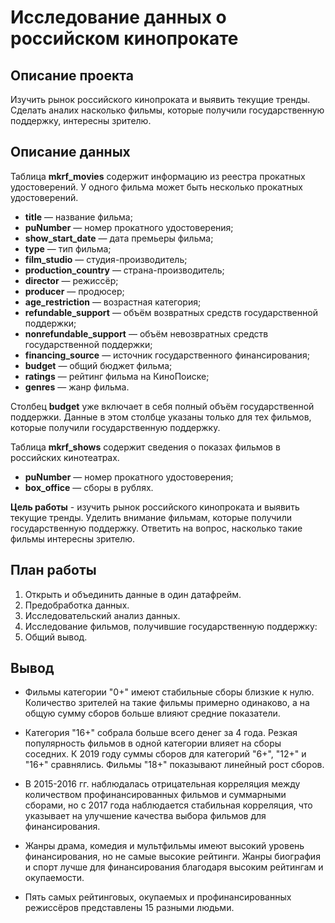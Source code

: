# Исследование данных о российском кинопрокате

## Описание проекта
Изучить рынок российского кинопроката и выявить текущие тренды. Сделать аналих насколько  фильмы, которые получили государственную поддержку, интересны зрителю. 

## Описание данных
Таблица **mkrf_movies** содержит информацию из реестра прокатных удостоверений. У одного фильма может быть несколько прокатных удостоверений. 
- **title** — название фильма;
- **puNumber** — номер прокатного удостоверения;
- **show_start_date** — дата премьеры фильма;
- **type** — тип фильма;
- **film_studio** — студия-производитель;
- **production_country** — страна-производитель;
- **director** — режиссёр;
- **producer** — продюсер;
- **age_restriction** — возрастная категория;
- **refundable_support** — объём возвратных средств государственной поддержки;
- **nonrefundable_support** — объём невозвратных средств государственной поддержки;
- **financing_source** — источник государственного финансирования;
- **budget** — общий бюджет фильма;
- **ratings** — рейтинг фильма на КиноПоиске;
- **genres** — жанр фильма.

Cтолбец **budget** уже включает в себя полный объём государственной поддержки. Данные в этом столбце указаны только для тех фильмов, которые получили государственную поддержку. 

Таблица **mkrf_shows** содержит сведения о показах фильмов в российских кинотеатрах.
- **puNumber** — номер прокатного удостоверения;
- **box_office** — сборы в рублях.

**Цель работы** -  изучить рынок российского кинопроката и выявить текущие тренды. Уделить внимание фильмам, которые получили государственную поддержку. Ответить на вопрос, насколько такие фильмы интересны зрителю. 

## План работы
1. Открыть и объединить данные в один датафрейм.
2. Предобработка данных.
3. Исследовательский анализ данных.
4. Исследование фильмов, получившие государственную поддержку:
5. Общий вывод.

## Вывод   

- Фильмы категории "0+" имеют стабильные сборы близкие к нулю. Количество зрителей на такие фильмы примерно одинаково, а на общую сумму сборов больше влияют средние показатели. 

- Категория "16+" собрала больше всего денег за 4 года. Резкая популярность фильмов в одной категории влияет на сборы соседних. К 2019 году суммы сборов для категорий "6+", "12+" и "16+" сравнялись. Фильмы "18+" показывают линейный рост сборов.

- В 2015-2016 гг. наблюдалась отрицательная корреляция между количеством профинансированных фильмов и суммарными сборами, но с 2017 года наблюдается стабильная корреляция, что указывает на улучшение качества выбора фильмов для финансирования.

- Жанры драма, комедия и мультфильмы имеют высокий уровень финансирования, но не самые высокие рейтинги. Жанры биография и спорт лучше для финансирования благодаря высоким рейтингам и окупаемости. 

- Пять самых рейтинговых, окупаемых и профинансированных режиссёров представлены 15 разными людьми.

